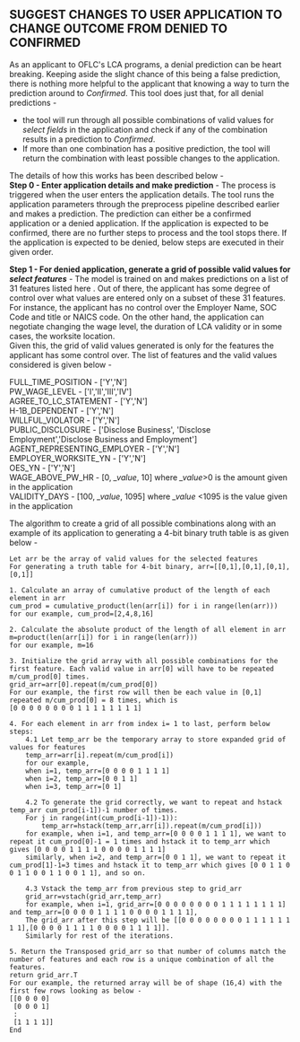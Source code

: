 ## SUGGEST CHANGES TO USER APPLICATION TO CHANGE OUTCOME FROM DENIED TO CONFIRMED
As an applicant to OFLC's LCA programs, a denial prediction can be heart breaking. Keeping aside the slight chance of this being a false prediction, there is nothing more helpful to the applicant that knowing a way to turn the prediction around to *Confirmed*. This tool does just that, for all denial predictions -  
* the tool will run through all possible combinations of valid values for *select fields* in the application and check if any of the combination results in a prediction to *Confirmed*.  
* If more than one combination has a positive prediction, the tool will return the combination with least possible changes to the application.  

The details of how this works has been described below -  
**Step 0 - Enter application details and make prediction** - 
The process is triggered when the user enters the application details. The tool runs the application parameters through the preprocess pipeline described earlier and makes a prediction. The prediction can either be a confirmed application or a denied application. If the application is expected to be confirmed, there are no further steps to process and the tool stops there.
If the application is expected to be denied, below steps are executed in their given order.  

**Step 1 - For denied application, generate a grid of possible valid values for *select features*** -
The model is trained on and makes predictions on a list of 31 features listed here <enter link>. Out of there, the applicant has some degree of control over what values are entered only on a subset of these 31 features. For instance, the applicant has no control over the Employer Name, SOC Code and title or NAICS code. On the other hand, the application can negotiate changing the wage level, the duration of LCA validity or in some cases, the worksite location.  
Given this, the grid of valid values generated is only for the features the applicant has some control over. The list of features and the valid values considered is given below -  

FULL_TIME_POSITION - ['Y','N']  
PW_WAGE_LEVEL - ['I','II','III','IV']  
AGREE_TO_LC_STATEMENT - ['Y','N']  
H-1B_DEPENDENT - ['Y','N']  
WILLFUL_VIOLATOR - ['Y','N']  
PUBLIC_DISCLOSURE - ['Disclose Business', 'Disclose Employment','Disclose Business and Employment']  
AGENT_REPRESENTING_EMPLOYER -  ['Y','N']   
EMPLOYER_WORKSITE_YN - ['Y','N']  
OES_YN - ['Y','N']  
WAGE_ABOVE_PW_HR - [0, *_value*, 10] where *_value*>0 is the amount given in the application  
VALIDITY_DAYS - [100, *_value*, 1095]  where *_value* \<1095 is the value given in the application  

The algorithm to create a grid of all possible combinations along with an example of its application to generating a 4-bit binary truth table is as given below -  
```
Let arr be the array of valid values for the selected features
For generating a truth table for 4-bit binary, arr=[[0,1],[0,1],[0,1],[0,1]]

1. Calculate an array of cumulative product of the length of each element in arr
cum_prod = cumulative_product(len(arr[i]) for i in range(len(arr)))
for our example, cum_prod=[2,4,8,16]

2. Calculate the absolute product of the length of all element in arr
m=product(len(arr[i]) for i in range(len(arr)))
for our example, m=16

3. Initialize the grid array with all possible combinations for the first feature. Each valid value in arr[0] will have to be repeated m/cum_prod[0] times. 
grid_arr=arr[0].repeat(m/cum_prod[0])
For our example, the first row will then be each value in [0,1] repeated m/cum_prod[0] = 8 times, which is
[0 0 0 0 0 0 0 0 1 1 1 1 1 1 1 1]

4. For each element in arr from index i= 1 to last, perform below steps:
    4.1 Let temp_arr be the temporary array to store expanded grid of values for features 
    temp_arr=arr[i].repeat(m/cum_prod[i])
    for our example, 
    when i=1, temp_arr=[0 0 0 0 1 1 1 1]
    when i=2, temp_arr=[0 0 1 1]
    when i=3, temp_arr=[0 1]
    
    4.2 To generate the grid correctly, we want to repeat and hstack temp_arr cum_prod[i-1])-1 number of times.
    For j in range(int(cum_prod[i-1])-1)):
        temp_arr=hstack(temp_arr,arr[i]).repeat(m/cum_prod[i]))
    for example, when i=1, and temp_arr=[0 0 0 0 1 1 1 1], we want to repeat it cum_prod[0]-1 = 1 times and hstack it to temp_arr which gives [0 0 0 0 1 1 1 1 0 0 0 0 1 1 1 1]
    similarly, when i=2, and temp_arr=[0 0 1 1], we want to repeat it cum_prod[1]-1=3 times and hstack it to temp_arr which gives [0 0 1 1 0 0 1 1 0 0 1 1 0 0 1 1], and so on.
    
    4.3 Vstack the temp_arr from previous step to grid_arr
    grid_arr=vstach(grid_arr,temp_arr)
    for example, when i=1, grid_arr=[0 0 0 0 0 0 0 0 1 1 1 1 1 1 1 1] and temp_arr=[0 0 0 0 1 1 1 1 0 0 0 0 1 1 1 1],
    The grid_arr after this step will be [[0 0 0 0 0 0 0 0 1 1 1 1 1 1 1 1],[0 0 0 0 1 1 1 1 0 0 0 0 1 1 1 1]].
    Similarly for rest of the iterations.
    
5. Return the Transposed grid_arr so that number of columns match the number of features and each row is a unique combination of all the features.
return grid_arr.T
For our example, the returned array will be of shape (16,4) with the first few rows looking as below -
[[0 0 0 0]
 [0 0 0 1]
 :
 [1 1 1 1]]
End
```